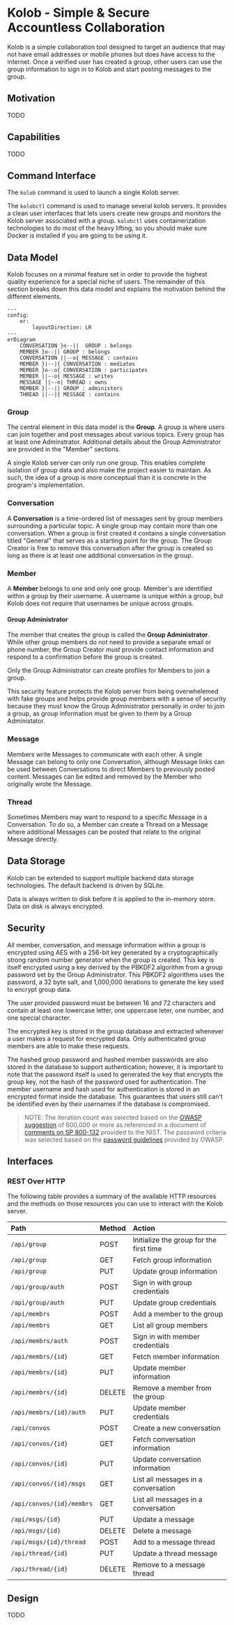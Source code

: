 # Kolob - Simple & Secure Accountless Collaboration

Kolob is a simple collaboration tool designed to target an audience that may not
have email addresses or mobile phones but does have access to the internet. Once
a verified user has created a group, other users can use the group information
to sign in to Kolob and start posting messages to the group.

## Motivation

TODO

## Capabilities

TODO

## Command Interface

The `kolob` command is used to launch a single Kolob server.

The `kolobctl` command is used to manage several kolob servers. It provides a
clean user interfaces that lets users create new groups and monitors the Kolob
server associated with a group. `kolobctl` uses containerization technologies to
do most of the heavy lifting, so you should make sure Docker is installed if you
are going to be using it.

## Data Model

Kolob focuses on a minimal feature set in order to provide the highest quality
experience for a special niche of users. The remainder of this section breaks
down this data model and explains the motivation behind the different elements.

```mermaid
---
config:
    er:
        layoutDirection: LR
---
erDiagram
    CONVERSATION }o--||  GROUP : belongs
    MEMBER }o--|| GROUP : belongs
    CONVERSATION ||--o{ MESSAGE : contains
    MEMBER }|--|{ CONVERSATION : mediates
    MEMBER }o--o{ CONVERSATION : participates
    MEMBER ||--o{ MESSAGE : writes
    MESSAGE ||--o| THREAD : owns
    MEMBER }|--|| GROUP : administers
    THREAD ||--|{ MESSAGE : contains
```

### Group

The central element in this data model is the **Group**. A group is where users
can join together and post messages about various topics. Every group has at
least one Adminstrator. Additional details about the Group Administrator are
provided in the "Member" sections.

A single Kolob server can only run one group. This enables complete isolation of
group data and also make the project easier to maintain. As such, the idea of a
group is more conceptual than it is concrete in the program's implementation.

### Conversation

A **Conversation** is a time-ordered list of messages sent by group members
surrounding a particular topic. A single group may contain more than one
conversation. When a group is first created it contains a single conversation
titled "General" that serves as a starting point for the group. The Group
Creator is free to remove this conversation after the group is created so long
as there is at least one additional conversation in the group.

### Member

A **Member** belongs to one and only one group. Member's are identified within a
group by their username. A username is unique within a group, but Kolob does not
require that usernames be unique across groups.

#### Group Administrator

The member that creates the group is called the **Group Administrator**. While
other group members do not need to provide a separate email or phone number, the
Group Creator _must_ provide contact information and respond to a confirmation
before the group is created.

Only the Group Administrator can create profiles for Members to join a group.

This security feature protects the Kolob server from being overwhelemed with
fake groups and helps provide group members with a sense of security because
they must know the Group Administrator personally in order to join a group, as
group information must be given to them by a Group Administator.

### Message

Members write Messages to communicate with each other. A single Message can
belong to only one Conversation, although Message links can be used between
Conversations to direct Members to previously posted content. Messages can be
edited and removed by the Member who originally wrote the Message.

### Thread

Sometimes Members may want to respond to a specific Message in a Conversation.
To do so, a Member can create a Thread on a Message where additional Messages
can be posted that relate to the original Message directly.

## Data Storage

Kolob can be extended to support multiple backend data storage technologies. The
default backend is driven by SQLite.

Data is always written to disk before it is applied to the in-memory store. Data
on disk is always encrypted.

## Security

All member, conversation, and message information within a group is encrypted
using AES with a 256-bit key generated by a cryptographically strong random
number generator when the group is created. This key is itself encrypted using a
key derived by the PBKDF2 algorithm from a group password set by the Group
Administrator. This PBKDF2 algorithms uses the password, a 32 byte salt, and
1,000,000 iterations to generate the key used to encrypt group data.

The user provided password must be between 16 and 72 characters and contain at
least one lowercase letter, one uppercase leter, one number, and one special
character.

The encrypted key is stored in the group database and extracted whenever a user
makes a request for encrypted data. Only authenticated group members are able to
make these requests.

The hashed group password and hashed member passwords are also stored in the
database to support authentication; however, it is important to note that the
password itself is used to generated the key that encrypts the group key, not
the hash of the password used for authentication. The member username and hash
used for authentication is stored in an encrypted format inside the database.
This guarantees that users still can't be identified even by their usernames if
the database is compromised.

> NOTE: The iteration count was selected based on the [OWASP suggestion] of
> 600,000 or more as referenced in a document of [comments on SP 800-132]
> provided to the NIST. The password criteria was selected based on the
> [password guidelines] provided by OWASP.

## Interfaces

### REST Over HTTP

The following table provides a summary of the available HTTP resources and the
methods on those resources you can use to interact with the Kolob server.

| Path                      | Method | Action                                  |
| :------------------------ | :----- | :-------------------------------------- |
| `/api/group`              | POST   | Initialize the group for the first time |
| `/api/group`              | GET    | Fetch group information                 |
| `/api/group`              | PUT    | Update group information                |
| `/api/group/auth`         | POST   | Sign in with group credentials          |
| `/api/group/auth`         | PUT    | Update group credentials                |
| `/api/membrs`             | POST   | Add a member to the group               |
| `/api/membrs`             | GET    | List all group members                  |
| `/api/membrs/auth`        | POST   | Sign in with member credentials         |
| `/api/membrs/{id}`        | GET    | Fetch member information                |
| `/api/membrs/{id}`        | PUT    | Update member information               |
| `/api/membrs/{id}`        | DELETE | Remove a member from the group          |
| `/api/membrs/{id}/auth`   | PUT    | Update member credentials               |
| `/api/convos`             | POST   | Create a new conversation               |
| `/api/convos/{id}`        | GET    | Fetch conversation information          |
| `/api/convos/{id}`        | PUT    | Update conversation information         |
| `/api/convos/{id}/msgs`   | GET    | List all messages in a conversation     |
| `/api/convos/{id}/membrs` | GET    | List all messages in a conversation     |
| `/api/msgs/{id}`          | PUT    | Update a message                        |
| `/api/msgs/{id}`          | DELETE | Delete a message                        |
| `/api/msgs/{id}/thread`   | POST   | Add to a message thread                 |
| `/api/thread/{id}`        | PUT    | Update a thread message                 |
| `/api/thread/{id}`        | DELETE | Remove to a message thread              |

## Design

TODO

<!-- LINKS -->
<!-- prettier-ignore-start -->
[OWASP suggestion]: https://cheatsheetseries.owasp.org/cheatsheets/Password_Storage_Cheat_Sheet.html
[Comments on SP 800-132]: https://csrc.nist.gov/csrc/media/Projects/crypto-publication-review-project/documents/initial-comments/sp800-132-initial-public-comments-2023.pdf
[password guidelines]: https://cheatsheetseries.owasp.org/cheatsheets/Authentication_Cheat_Sheet.html
<!-- prettier-ignore-end -->
